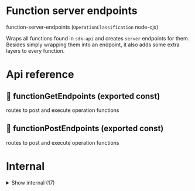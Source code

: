 # Function server endpoints

function-server-endpoints (`OperationClassification` node-cjs)

Wraps all functions found in `sdk-api` and creates `server` endpoints for them. Besides simply wrapping them into an endpoint, it also adds some extra layers to every function.




# Api reference

## 📄 functionGetEndpoints (exported const)

routes to post and execute operation functions


## 📄 functionPostEndpoints (exported const)

routes to post and execute operation functions

# Internal

<details><summary>Show internal (17)</summary>
    
  # calculateDeviceName()




| Input      |    |    |
| ---------- | -- | -- |
| ipInfo | `IPInfo` |  |,| userAgent | `IResult` |  |
| **Output** | `String`   |    |



## executeFunctionWithParameters()

steps for someone to use the API

1) auth
2) cache lookup
3) input validation
4) running function
5) store cache
6) store performance
7) returning result

TODO: make it possible to return result BEFORE storing cache and performance. we probably need to use the server.reply for this, which makes this function unusable in any other setting than an api, so let's make it optional


| Input      |    |    |
| ---------- | -- | -- |
| - | | |
| **Output** |    |    |



## getAuthorizationInfo()

returns `AuthorizationInfo` for a device + function


| Input      |    |    |
| ---------- | -- | -- |
| device | `Device` |  |,| tsFunction | `TsFunction` |  |,| fn | {  } |  |
| **Output** | { hasAuthorization: boolean, <br />authorizations: { isProjectWide?: boolean, <br />authorizedOperationName?: string, <br />tsFunctionId?: string, <br />tsVariableId?: string, <br />tsInterfaceId?: string, <br />datasetId?: string, <br />authorizedProjectRelativePath?: string, <br />canExecute?: boolean, <br />canWriteCreate?: boolean, <br />canWriteUpdate?: boolean, <br />canWriteDelete?: boolean, <br />canRead?: boolean, <br />canSearch?: boolean, <br /> }[], <br />groups: {  }[], <br /> }   |    |



## getTsFunction()

Uses the `sdk-function-paths` sdk to the indexation of any function in the project.


| Input      |    |    |
| ---------- | -- | -- |
| functionName | string |  |
| **Output** |    |    |



## isGetEndpoint()

| Input      |    |    |
| ---------- | -- | -- |
| functionName | string |  |
| **Output** |    |    |



## savePageVisit()

| Input      |    |    |
| ---------- | -- | -- |
| deviceId | `Id` |  |,| ipInfo | `IPInfo` |  |,| referer | string |  |
| **Output** |    |    |



## storeFunctionExecution()

wrapper function that stores execution-speed in an object with `FunctionPerformance` data-structure. Store this using `db.push` if it adds value
.


| Input      |    |    |
| ---------- | -- | -- |
| tsFunction | `TsFunction` |  |,| inputParameters (optional) | {  }[] |  |,| output | {  } |  |,| performance | `PerformanceItem`[] |  |,| isResultFromCache | boolean |  |
| **Output** |    |    |



## upsertDevice()

Returns device with all attached (logged in) `Person`s, and `currentPersonCalculated`

Either finds the device and updates it according to the new request metadata, or creates a new device.

Should never return `undefined` if the database functions...

TODO: Use cookies (https://serverjs.io/documentation/reply/#cookie-) to login

Needed for having `authToken` with GET as well in a safe manner (e.g. for images)


| Input      |    |    |
| ---------- | -- | -- |
| - | | |
| **Output** |    |    |



## 🔹 AuthorizationInfo

Properties: 

 | Name | Type | Description |
|---|---|---|
| hasAuthorization  | boolean |  |
| authorizations  | array |  |
| groups  | array |  |



## 📄 calculateDeviceName (exported const)

## 📄 executeFunctionWithParameters (exported const)

steps for someone to use the API

1) auth
2) cache lookup
3) input validation
4) running function
5) store cache
6) store performance
7) returning result

TODO: make it possible to return result BEFORE storing cache and performance. we probably need to use the server.reply for this, which makes this function unusable in any other setting than an api, so let's make it optional


## 📄 getAuthorizationInfo (exported const)

returns `AuthorizationInfo` for a device + function


## 📄 getTsFunction (exported const)

Uses the `sdk-function-paths` sdk to the indexation of any function in the project.


## 📄 isGetEndpoint (exported const)

## 📄 savePageVisit (exported const)

## 📄 storeFunctionExecution (exported const)

wrapper function that stores execution-speed in an object with `FunctionPerformance` data-structure. Store this using `db.push` if it adds value
.


## 📄 upsertDevice (exported const)

Returns device with all attached (logged in) `Person`s, and `currentPersonCalculated`

Either finds the device and updates it according to the new request metadata, or creates a new device.

Should never return `undefined` if the database functions...

TODO: Use cookies (https://serverjs.io/documentation/reply/#cookie-) to login

Needed for having `authToken` with GET as well in a safe manner (e.g. for images)
  </details>

